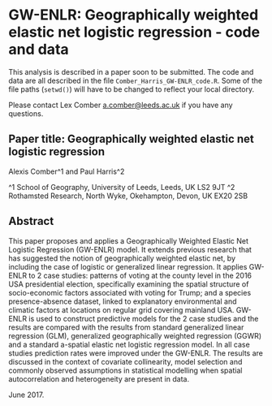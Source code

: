 # GW-ENLR: Geographically weighted elastic net logistic regression - code and data
This analysis is described in a paper soon to be submitted. The code and data are all described in the file `Comber_Harris_GW-ENLR_code.R`. Some of the file paths (`setwd()`) will have to be changed to reflect your local directory.

Please contact Lex Comber [a.comber@leeds.ac.uk](a.comber@leeds.ac.uk) if you have any questions.

## Paper title: Geographically weighted elastic net logistic regression
Alexis Comber^1 and Paul Harris^2

^1 School of Geography, University of Leeds, Leeds, UK LS2 9JT
^2 Rothamsted Research, North Wyke, Okehampton, Devon, UK EX20 2SB

## Abstract
This paper proposes and applies a Geographically Weighted Elastic Net Logistic Regression (GW-ENLR) model. It extends previous research that has suggested the notion of geographically weighted elastic net, by including the case of logistic or generalized linear regression. It applies GW-ENLR to 2 case studies: patterns of voting at the county level in the 2016 USA presidential election, specifically examining the spatial structure of socio-economic factors associated with voting for Trump; and a species presence-absence dataset, linked to explanatory environmental and climatic factors at locations on regular grid covering mainland USA. GW-ENLR is used to construct predictive models for the 2 case studies and the results are compared with the results from standard generalized linear regression (GLM), generalized geographically weighted regression (GGWR) and a standard a-spatial elastic net logistic regression model. In all case studies prediction rates were improved under the GW-ENLR. The results are discussed in the context of covariate collinearity, model selection and commonly observed assumptions in statistical modelling when spatial autocorrelation and heterogeneity are present in data.

June 2017.
